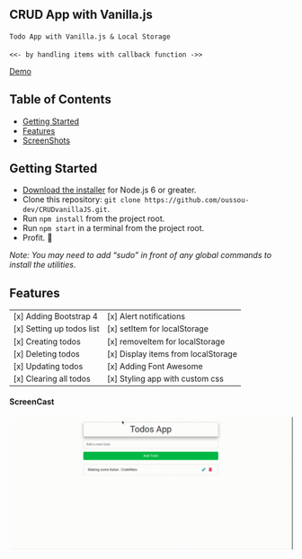 ## CRUD App with Vanilla.js

```
Todo App with Vanilla.js & Local Storage

<<- by handling items with callback function ->>
```

[Demo](https://v39o2zokq3.codesandbox.io/)

## Table of Contents

- [Getting Started](#getting-started)
- [Features](#features)
- [ScreenShots](#screenshots)

## Getting Started

- [Download the installer](https://nodejs.org/) for Node.js 6 or greater.
- Clone this repository: `git clone https://github.com/oussou-dev/CRUDvanillaJS.git`.
- Run `npm install` from the project root.
- Run `npm start` in a terminal from the project root.
- Profit. :tada:

_Note: You may need to add “sudo” in front of any global commands to install the utilities._

## Features

|                           |                                     |
| ------------------------- | ----------------------------------- |
| [x] Adding Bootstrap 4    | [x] Alert notifications             |
| [x] Setting up todos list | [x] setItem for localStorage        |
| [x] Creating todos        | [x] removeItem for localStorage     |
| [x] Deleting todos        | [x] Display items from localStorage |
| [x] Updating todos        | [x] Adding Font Awesome             |
| [x] Clearing all todos    | [x] Styling app with custom css     |

#### ScreenCast

![index_page](https://github.com/oussou-dev/CRUDapp/blob/master/img/screencast.gif)
